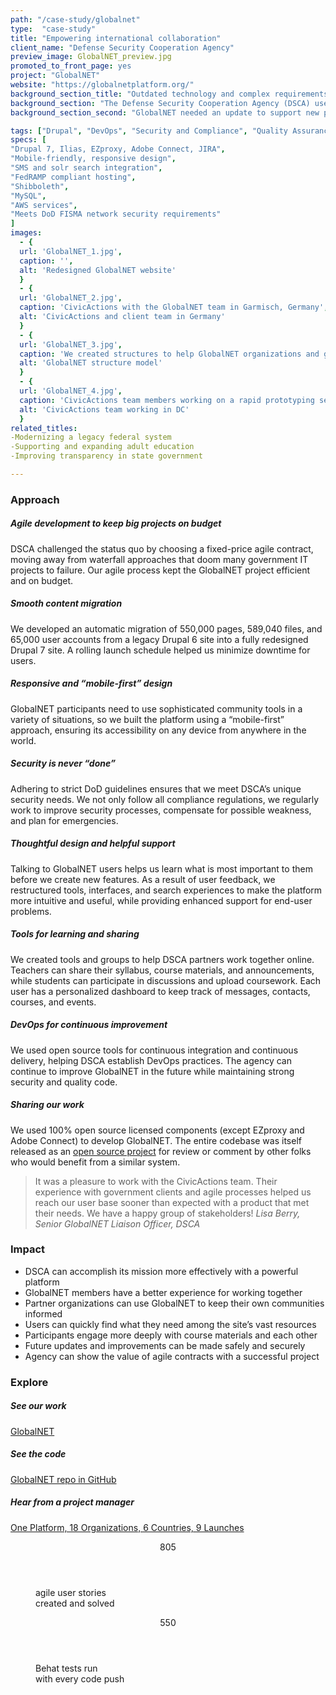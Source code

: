 ```yaml
---
path: "/case-study/globalnet"
type:  "case-study"
title: "Empowering international collaboration"
client_name: "Defense Security Cooperation Agency"
preview_image: GlobalNET_preview.jpg
promoted_to_front_page: yes
project: "GlobalNET"
website: "https://globalnetplatform.org/"
background_section_title: "Outdated technology and complex requirements"
background_section: "The Defense Security Cooperation Agency (DSCA) uses the GlobalNET platform to facilitate secure collaboration among its partner organizations. GlobalNET’s 76,000 participants are comprised of military, diplomatic, law enforcement, and civilian government personnel throughout the world. They speak many languages and possess varying degrees of technical know-how, so GlobalNET must be accessible and easy to use for everyone -- while meeting the highest standards for security."
background_section_second: "GlobalNET needed an update to support new participants, additional features, and a better user experience. Multiple layers of customers and microservices made the project very complex. With over 1,500 content updates to the site per day, the modernization needed to be completed with minimal disruption to thousands of users."

tags: ["Drupal", "DevOps", "Security and Compliance", "Quality Assurance", "UX", "Support"]
specs: [
"Drupal 7, Ilias, EZproxy, Adobe Connect, JIRA",
"Mobile-friendly, responsive design",
"SMS and solr search integration", 
"FedRAMP compliant hosting", 
"Shibboleth", 
"MySQL", 
"AWS services",
"Meets DoD FISMA network security requirements"
]
images:
  - {
  url: 'GlobalNET_1.jpg', 
  caption: '', 
  alt: 'Redesigned GlobalNET website'
  }
  - {
  url: 'GlobalNET_2.jpg', 
  caption: 'CivicActions with the GlobalNET team in Garmisch, Germany', 
  alt: 'CivicActions and client team in Germany'
  }
  - {
  url: 'GlobalNET_3.jpg', 
  caption: 'We created structures to help GlobalNET organizations and groups manage their own content.', 
  alt: 'GlobalNET structure model'
  }
  - {
  url: 'GlobalNET_4.jpg', 
  caption: 'CivicActions team members working on a rapid prototyping session for GlobalNET', 
  alt: 'CivicActions team working in DC'
  }
related_titles:
-Modernizing a legacy federal system
-Supporting and expanding adult education
-Improving transparency in state government

---
```


### Approach

##### Agile development to keep big projects on budget
DSCA challenged the status quo by choosing a fixed-price agile contract, moving away from waterfall approaches that doom many government IT projects to failure. Our agile process kept the GlobalNET project efficient and on budget.

##### Smooth content migration
We developed an automatic migration of 550,000 pages, 589,040 files, and 65,000 user accounts from a legacy Drupal 6 site into a fully redesigned Drupal 7 site. A rolling launch schedule helped us minimize downtime for users.

##### Responsive and “mobile-first” design
GlobalNET participants need to use sophisticated community tools in a variety of situations, so we built the platform using a “mobile-first” approach, ensuring its accessibility on any device from anywhere in the world.

##### Security is never “done”
Adhering to strict DoD guidelines ensures that we meet DSCA’s unique security needs. We not only follow all compliance regulations, we regularly work to improve security processes, compensate for possible weakness, and plan for emergencies.

##### Thoughtful design and helpful support
Talking to GlobalNET users helps us learn what is most important to them before we create new features. As a result of user feedback, we restructured tools, interfaces, and search experiences to make the platform more intuitive and useful, while providing enhanced support for end-user problems.

##### Tools for learning and sharing
We created tools and groups to help DSCA partners work together online. Teachers can share their syllabus, course materials, and announcements, while students can participate in discussions and upload coursework. Each user has a personalized dashboard to keep track of messages, contacts, courses, and events.

##### DevOps for continuous improvement
We used open source tools for continuous integration and continuous delivery, helping DSCA establish DevOps practices. The agency can continue to improve GlobalNET in the future while maintaining strong security and quality code.

##### Sharing our work
We used 100% open source licensed components (except EZproxy and Adobe Connect) to develop GlobalNET. The entire codebase was itself released as an [open source project](https://github.com/CivicActions/globalnet) for review or comment by other folks who would benefit from a similar system.


<blockquote>
It was a pleasure to work with the CivicActions team. Their experience with government clients and agile processes helped us reach our user base sooner than expected with a product that met their needs. We have a happy group of stakeholders!
<cite>Lisa Berry, Senior GlobalNET Liaison Officer, DSCA </cite>
</blockquote>

### Impact
* DSCA can accomplish its mission more effectively with a powerful platform
* GlobalNET members have a better experience for working together
* Partner organizations can use GlobalNET to keep their own communities informed
* Users can quickly find what they need among the site’s vast resources
* Participants engage more deeply with course materials and each other
* Future updates and improvements can be made safely and securely
* Agency can show the value of agile contracts with a successful project

### Explore
##### See our work
[GlobalNET](https://globalnetplatform.org/)

##### See the code
[GlobalNET repo in GitHub](https://github.com/CivicActions/globalnet)

##### Hear from a project manager
[One Platform, 18 Organizations, 6 Countries, 9 Launches](https://medium.com/civicactions/one-platform-18-organizations-6-countries-and-9-launches-723016365468)

 
<figure>
  <div> 
    <header>805</header>
    <p>agile user stories <br> created and solved <p>
  </div>
  <div> 
      <header>550</header>
      <p>Behat tests run <br> with every code push <p>
  </div>
</figure>
